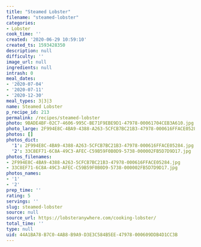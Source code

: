 ```yaml
---
title: "Steamed Lobster"
filename: "steamed-lobster"
categories:
- Lobster
cook_time: ''
created: '2020-06-29 10:59:10'
created_ts: 1593428350
description: null
difficulty: ''
image_url: null
ingredients: null
intrash: 0
meal_dates:
- '2020-07-04'
- '2020-07-11'
- '2020-12-30'
meal_types: 3|3|3
name: Steamed Lobster
p_recipe_id: 213
permalink: /recipes/steamed-lobster
photo: 9BADE4BF-02C7-4606-995C-BE71F9EBE9D1-47978-00061704CEB3A610.jpg
photo_large: 2F994E8C-4BA9-4388-A263-5CFCB7BC21B3-47978-000616FFACE05284.jpg
photos: []
photos_dict:
  '1': 2F994E8C-4BA9-4388-A263-5CFCB7BC21B3-47978-000616FFACE05284.jpg
  '2': 33C8EF71-6C8A-49C3-AFEC-C59B59F0B0D9-5738-000002FB5D7D9D17.jpg
photos_filenames:
- 2F994E8C-4BA9-4388-A263-5CFCB7BC21B3-47978-000616FFACE05284.jpg
- 33C8EF71-6C8A-49C3-AFEC-C59B59F0B0D9-5738-000002FB5D7D9D17.jpg
photos_names:
- '1'
- '2'
prep_time: ''
rating: 5
servings: ''
slug: steamed-lobster
source: null
source_url: https://lobsteranywhere.com/cooking-lobster/
total_time: ''
type: null
uid: 44A1BA78-B7C0-4AB8-B9A9-D3E3C584B5EE-47978-000609DDB4D1CC3B
---
```

<div class="large-8 medium-7 columns" id="writeup">	</div><!-- #writeup -->
</div><!-- #row-one -->
<div class="row" id="row-two">	<div class="medium-4 small-5 columns">	</div>	<div class="medium-6 small-7 columns">	</div>	<div class="medium-2 columns" id="photo-sidebar">